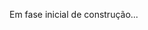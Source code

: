 Em fase inicial de construção...

<!-- todo/ reescrever a readme

//// rascunho ////

User History
///------ a passar a limpo

Backlog:

#Criar o projeto inicial [x]
#Vincular ao repositório e criar branch de desenvolvimento[x]
#Instalar e configurar:
#Helmet[x]
#Eslint[x]
#Prettierrc[x]
#TypeScript[x]
#Jest/TestingLibrary[x]
#Docker/Compose[x]
#Estruturar a arquitetura de pastas[x]
#Configurar a VPS[x]
#Criar componente HelmetComponent[x]
#Criar(vazio) as pages Home[x] / Cardápio[x] / Contato[x] ----- etc === a preencher[ ]
#Criar(vazio) os componentes de NavBar[x] / Footer[x] ---------- etc ===== a preencher[]
#Criar rotas (router)[x]
#Trocar o favicon.ico[x]
#Criar componente de svg[x]
#Criar Mock dos lanches[x]
#Popular Mock dos lanches[x]
#Criar container dos cards[x]
#Criar componente card[x]
#Criar o mock do banner[]
#Finalizar layou da search[x]
#Medias do footer[x]
#Adicionar conteúdo do footer[x]
#Finalizar footer & responsividade do mesmo[]
#Criar responsividade breakpoint[screen && media  min360px][]



-
-
-
-
-
-

////////////////////////////////////////

Backend -->
